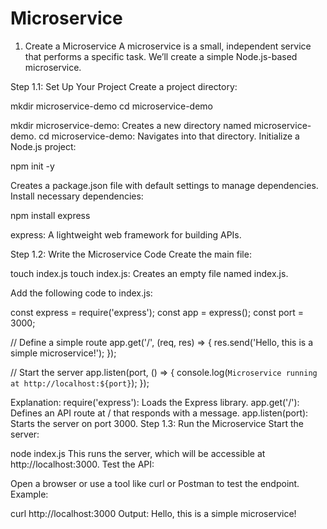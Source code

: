 # Microservice

1. Create a Microservice
A microservice is a small, independent service that performs a specific task. We’ll create a simple Node.js-based microservice.

Step 1.1: Set Up Your Project
Create a project directory:

mkdir microservice-demo
cd microservice-demo

mkdir microservice-demo: Creates a new directory named microservice-demo.
cd microservice-demo: Navigates into that directory.
Initialize a Node.js project:

npm init -y

Creates a package.json file with default settings to manage dependencies.
Install necessary dependencies:

npm install express

express: A lightweight web framework for building APIs.


Step 1.2: Write the Microservice Code
Create the main file:

touch index.js
touch index.js: Creates an empty file named index.js.


Add the following code to index.js:

const express = require('express');
const app = express();
const port = 3000;

// Define a simple route
app.get('/', (req, res) => {
    res.send('Hello, this is a simple microservice!');
});

// Start the server
app.listen(port, () => {
    console.log(`Microservice running at http://localhost:${port}`);
});


Explanation:
require('express'): Loads the Express library.
app.get('/'): Defines an API route at / that responds with a message.
app.listen(port): Starts the server on port 3000.
Step 1.3: Run the Microservice
Start the server:


node index.js
This runs the server, which will be accessible at http://localhost:3000.
Test the API:

Open a browser or use a tool like curl or Postman to test the endpoint.
Example:


curl http://localhost:3000
Output: Hello, this is a simple microservice!
